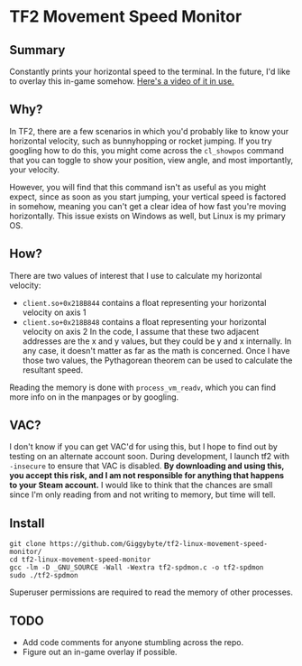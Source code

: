 # TF2 Movement Speed Monitor

## Summary
Constantly prints your horizontal speed to the terminal. In the future, I'd 
like to overlay this in-game somehow.
[Here's a video of it in use.](https://www.youtube.com/watch?v=9EFNWbolUos)

## Why?
In TF2, there are a few scenarios in which you'd probably like to know your 
horizontal velocity, such as bunnyhopping or rocket jumping. If you try googling
how to do this, you might come across the `cl_showpos` command that you can 
toggle to show your position, view angle, and most importantly, your velocity.

However, you will find that this command isn't as useful as you might expect, 
since as soon as you start jumping, your vertical speed is factored in somehow,
meaning you can't get a clear idea of how fast you're moving horizontally. This
issue exists on Windows as well, but Linux is my primary OS.

## How?
There are two values of interest that I use to calculate my horizontal velocity:
- `client.so+0x218B844` contains a float representing your horizontal velocity
   on axis 1
- `client.so+0x218B848` contains a float representing your horizontal velocity
   on axis 2
In the code, I assume that these two adjacent addresses are the x and y values,
but they could be y and x internally. In any case, it doesn't matter as far as 
the math is concerned. Once I have those two values, the Pythagorean theorem can
be used to calculate the resultant speed.

Reading the memory is done with `process_vm_readv`, which you can find more info
on in the manpages or by googling.

## VAC?
I don't know if you can get VAC'd for using this, but I hope to find out by 
testing on an alternate account soon. During development, I launch tf2 with
`-insecure` to ensure that VAC is disabled. **By downloading and using this, 
you accept this risk, and I am not responsible for anything that happens to your
Steam account.** I would like to think that the chances are small since I'm only
reading from and not writing to memory, but time will tell.

## Install
```
git clone https://github.com/Giggybyte/tf2-linux-movement-speed-monitor/
cd tf2-linux-movement-speed-monitor
gcc -lm -D _GNU_SOURCE -Wall -Wextra tf2-spdmon.c -o tf2-spdmon
sudo ./tf2-spdmon
```
Superuser permissions are required to read the memory of other processes.

## TODO
- Add code comments for anyone stumbling across the repo.
- Figure out an in-game overlay if possible.
